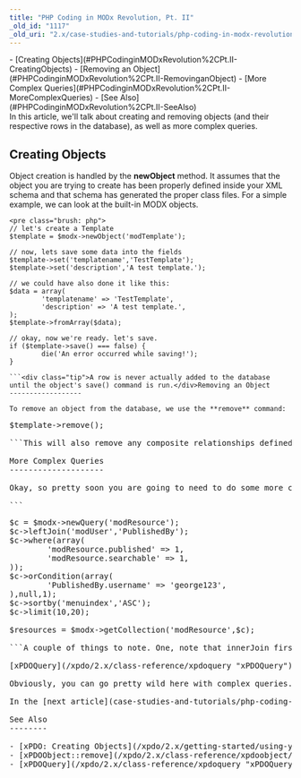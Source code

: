 ```yaml
---
title: "PHP Coding in MODx Revolution, Pt. II"
_old_id: "1117"
_old_uri: "2.x/case-studies-and-tutorials/php-coding-in-modx-revolution,-pt.-i/php-coding-in-modx-revolution,-pt.-ii"
---
```


<div>- [Creating Objects](#PHPCodinginMODxRevolution%2CPt.II-CreatingObjects)
- [Removing an Object](#PHPCodinginMODxRevolution%2CPt.II-RemovinganObject)
- [More Complex Queries](#PHPCodinginMODxRevolution%2CPt.II-MoreComplexQueries)
- [See Also](#PHPCodinginMODxRevolution%2CPt.II-SeeAlso)

</div>In this article, we'll talk about creating and removing objects (and their respective rows in the database), as well as more complex queries.

Creating Objects
----------------

Object creation is handled by the **newObject** method. It assumes that the object you are trying to create has been properly defined inside your XML schema and that schema has generated the proper class files. For a simple example, we can look at the built-in MODX objects.

```
<pre class="brush: php">
// let's create a Template
$template = $modx->newObject('modTemplate');

// now, lets save some data into the fields
$template->set('templatename','TestTemplate');
$template->set('description','A test template.');

// we could have also done it like this:
$data = array(
        'templatename' => 'TestTemplate',
        'description' => 'A test template.',
);
$template->fromArray($data);

// okay, now we're ready. let's save.
if ($template->save() === false) {
        die('An error occurred while saving!');
}

```<div class="tip">A row is never actually added to the database until the object's save() command is run.</div>Removing an Object
------------------

To remove an object from the database, we use the **remove** command:

```
<pre class="brush: php">
$template->remove();

```This will also remove any composite relationships defined in the object's schema. In the previous example with modTemplates, these are the modTemplateVarTemplate objects, which map Templates to TVs. Those will cascade and be removed.

More Complex Queries
--------------------

Okay, so pretty soon you are going to need to do some more complex queries than we've dealt with. That's where the xPDOQuery object comes in. This allows you to build abstract query objects that emulate more advanced SQL commands. So, lets try to grab the third 10 resources (so 21-30), ordered by menuindex, that are either 1) published and searchable, or 2) created by the user with username 'george123'.

```
<pre class="brush: php">
$c = $modx->newQuery('modResource');
$c->leftJoin('modUser','PublishedBy');
$c->where(array(
        'modResource.published' => 1,
        'modResource.searchable' => 1,
));
$c->orCondition(array(
        'PublishedBy.username' => 'george123',
),null,1);
$c->sortby('menuindex','ASC');
$c->limit(10,20);

$resources = $modx->getCollection('modResource',$c);

```A couple of things to note. One, note that innerJoin first passes the class name, then the alias. And in orCondition, the 3rd parameter is the group number, which effectively groups the conditions into proper parenthesis (the first 2 in the first parenthetical group, the 3rd in another).

[xPDOQuery](/xpdo/2.x/class-reference/xpdoquery "xPDOQuery") supports the the methods: join, [rightJoin](/xpdo/2.x/class-reference/xpdoquery/xpdoquery.rightjoin "xPDOQuery.rightJoin"), [leftJoin](/xpdo/2.x/class-reference/xpdoquery/xpdoquery.leftjoin "xPDOQuery.leftJoin"), [innerJoin](/xpdo/2.x/class-reference/xpdoquery/xpdoquery.innerjoin "xPDOQuery.innerJoin"), [andCondition](/xpdo/2.x/class-reference/xpdoquery/xpdoquery.andcondition "xPDOQuery.andCondition"), [orCondition](/xpdo/2.x/class-reference/xpdoquery/xpdoquery.orcondition "xPDOQuery.orCondition"), [sortby](/xpdo/2.x/class-reference/xpdoquery/xpdoquery.sortby "xPDOQuery.sortby"), [groupby](/xpdo/2.x/class-reference/xpdoquery/xpdoquery.groupby "xPDOQuery.groupby"), [limit](/xpdo/2.x/class-reference/xpdoquery/xpdoquery.limit "xPDOQuery.limit"), bindGraph, bindGraphNode, and [select](/xpdo/2.x/class-reference/xpdoquery/xpdoquery.select "xPDOQuery.select").

Obviously, you can go pretty wild here with complex queries. The nice thing about xPDO in MODx is that there's really a ton of different ways to do most things - you could also have used [$modx->getCollectionGraph](/xpdo/2.x/getting-started/using-your-xpdo-model/retrieving-objects/getcollectiongraph "getCollectionGraph") for this as well.

In the [next article](case-studies-and-tutorials/php-coding-in-modx-revolution,-pt.-i/php-coding-in-modx-revolution,-pt.-iii "PHP Coding in MODx Revolution, Pt. III"), we'll talk about how this is used in the context of MODx processors with JSON.

See Also
--------

- [xPDO: Creating Objects](/xpdo/2.x/getting-started/using-your-xpdo-model/creating-objects "Creating Objects")
- [xPDOObject::remove](/xpdo/2.x/class-reference/xpdoobject/persistence-methods/remove "remove")
- [xPDOQuery](/xpdo/2.x/class-reference/xpdoquery "xPDOQuery")